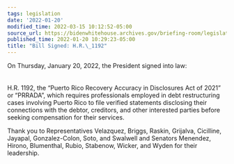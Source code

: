 ```yaml
---
tags: legislation
date: '2022-01-20'
modified_time: 2022-03-15 10:12:52-05:00
source_url: https://bidenwhitehouse.archives.gov/briefing-room/legislation/2022/01/20/bill-signed-h-r-1192/
published_time: 2022-01-20 10:29:23-05:00
title: "Bill Signed: H.R.\_1192"
---
```

 
On Thursday, January 20, 2022, the President signed into law:  
   
   
H.R. 1192, the “Puerto Rico Recovery Accuracy in Disclosures Act of
2021” or “PRRADA”, which requires professionals employed in debt
restructuring cases involving Puerto Rico to file verified statements
disclosing their connections with the debtor, creditors, and other
interested parties before seeking compensation for their services.

Thank you to Representatives Velazquez, Briggs, Raskin, Grijalva,
Cicilline, Jayapal, Gonzalez-Colon, Soto, and Swalwell and Senators
Menendez, Hirono, Blumenthal, Rubio, Stabenow, Wicker, and Wyden for
their leadership.
